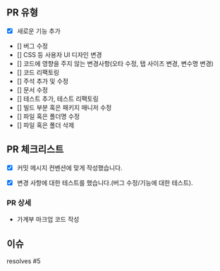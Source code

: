 ## PR 유형

- [X] 새로운 기능 추가
- [] 버그 수정
- [] CSS 등 사용자 UI 디자인 변경
- [] 코드에 영향을 주지 않는 변경사항(오타 수정, 탭 사이즈 변경, 변수명 변경)
- [] 코드 리팩토링
- [] 주석 추가 및 수정
- [] 문서 수정
- [] 테스트 추가, 테스트 리팩토링
- [] 빌드 부분 혹은 패키지 매니저 수정
- [] 파일 혹은 폴더명 수정
- [] 파일 혹은 폴더 삭제


## PR 체크리스트

<!-- PR이 다음 요구 사항을 충족하는지 확인하세요. -->

- [X] 커밋 메시지 컨벤션에 맞게 작성했습니다.
- [X] 변경 사항에 대한 테스트를 했습니다.(버그 수정/기능에 대한 테스트).


### PR 상세
- 가계부 마크업 코드 작성 

## 이슈

<!-- 이슈 키워드와 함께 #을 입력한 후 이슈 번호를 선택해주세요. -->
<!-- 에시 : resolves #1 -->

resolves #5
